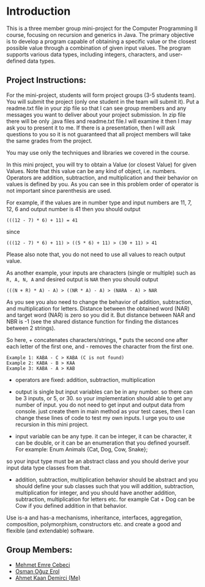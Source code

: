 # Introduction

This is a three member group mini-project for the Computer Programming II course, focusing on recursion and generics in Java. The primary objective is to develop a program capable of obtaining a specific value or the closest possible value through a combination of given input values. The program supports various data types, including integers, characters, and user-defined data types.

## Project Instructions:

For the mini-project, students will form project groups (3-5 students team). You will submit the project (only one
student in the team will submit it). Put a readme.txt file in your zip file so that I can see group members and any
messages you want to deliver about your project submission. In zip file there will be only .java files and readme.txt
file.I will examine it then I may ask you to present it to me. If there is a presentation, then I will ask questions to
you so it is not guaranteed that all project members will take the same grades from the project.

You may use only the techniques and libraries we covered in the course.

In this mini project, you will try to obtain a Value (or closest Value) for given Values. Note that this value can be
any kind of object, i.e. numbers. Operators are addition, subtraction, and multiplication and their behavior on
values is defined by you. As you can see in this problem order of operator is not important since parenthesis are
used.

For example, if the values are in number type and input numbers are 11, 7, 12, 6 and output number is 41 then you
should output
```
(((12 - 7) * 6) + 11) = 41
```
since
```
(((12 - 7) * 6) + 11) > ((5 * 6) + 11) > (30 + 11) > 41
```
Please also note that, you do not need to use all values to reach output value.

As another example, your inputs are characters (single or multiple) such as `R, A, N, A` and desired output is `NAR`
then you should output
```
(((N + R) * A) - A) > ((NR * A) - A) > (NARA - A) > NAR
```
As you see you also need to change the behavior of addition, subtraction, and multiplication for letters. Distance
between the obtained word (NAR) and target word (NAR) is zero so you did it. But distance between NAR and NBR
is -1 (see the shared distance function for finding the distances between 2 strings).

So here, + concatenates characters/strings, * puts the second one after each letter of the first one, and - removes
the character from the first one.
```
Example 1: KABA - C > KABA (C is not found)
Example 2: KABA - B > KAA
Example 3: KABA - A > KAB
```
- operators are fixed: addition, subtraction, multiplication

- output is single but input variables can be in any number. so there can be 3 inputs, or 5, or 30. so your
implementation should able to get any number of input. you do not need to get input and output data from console.
just create them in main method as your test cases, then I can change these lines of code to test my own inputs. I
urge you to use recursion in this mini project.

- input variable can be any type. it can be integer, it can be character, it can be double, or it can be an enumeration
that you defined yourself. For example: Enum Animals {Cat, Dog, Cow, Snake};

so your input type must be an abstract class and you should derive your input data type classes from that.

- addition, subtraction, multiplication behavior should be abstract and you should define your sub classes such that
you will addition, subtraction, multiplication for integer, and you should have another addition, subtraction,
multiplication for letters etc. for example Cat + Dog can be Cow if you defined addition in that behavior.

Use is-a and has-a mechanisms, inheritance, interfaces, aggregation, composition, polymorphism, constructors
etc. and create a good and flexible (and extendable) software.


## Group Members:

- [Mehmet Emre Cebeci](https://github.com/mec1mec3)
- [Osman Oğuz Erol](https://github.com/KendineCoder)
- [Ahmet Kaan Demirci (Me)](https://github.com/demirciAhmet)

